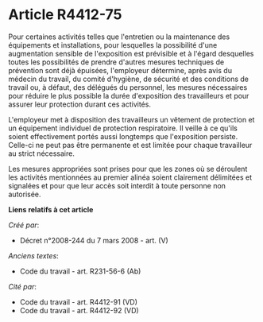 # Article R4412-75

Pour certaines activités telles que l'entretien ou la maintenance des équipements et installations, pour lesquelles la
possibilité d'une augmentation sensible de l'exposition est prévisible et à l'égard desquelles toutes les possibilités de
prendre d'autres mesures techniques de prévention sont déjà épuisées, l'employeur détermine, après avis du médecin du
travail, du comité d'hygiène, de sécurité et des conditions de travail ou, à défaut, des délégués du personnel, les mesures
nécessaires pour réduire le plus possible la durée d'exposition des travailleurs et pour assurer leur protection durant ces
activités.

L'employeur met à disposition des travailleurs un vêtement de protection et un équipement individuel de protection
respiratoire. Il veille à ce qu'ils soient effectivement portés aussi longtemps que l'exposition persiste. Celle-ci ne peut
pas être permanente et est limitée pour chaque travailleur au strict nécessaire.

Les mesures appropriées sont prises pour que les zones où se déroulent les activités mentionnées au premier alinéa soient
clairement délimitées et signalées et pour que leur accès soit interdit à toute personne non autorisée.

**Liens relatifs à cet article**

_Créé par_:

  - Décret n°2008-244 du 7 mars 2008 - art. (V)

_Anciens textes_:

  - Code du travail - art. R231-56-6 (Ab)

_Cité par_:

  - Code du travail - art. R4412-91 (VD)
  - Code du travail - art. R4412-92 (VD)

